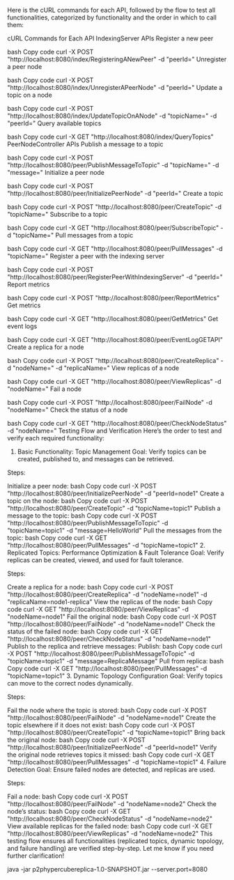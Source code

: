 Here is the cURL commands for each API, followed by the flow to test all functionalities, categorized by functionality and the order in which to call them:

cURL Commands for Each API
IndexingServer APIs
Register a new peer

bash
Copy code
curl -X POST "http://localhost:8080/index/RegisteringANewPeer" -d "peerId=<peerId>"
Unregister a peer node

bash
Copy code
curl -X POST "http://localhost:8080/index/UnregisterAPeerNode" -d "peerId=<peerId>"
Update a topic on a node

bash
Copy code
curl -X POST "http://localhost:8080/index/UpdateTopicOnANode" -d "topicName=<topicName>" -d "peerId=<peerId>"
Query available topics

bash
Copy code
curl -X GET "http://localhost:8080/index/QueryTopics"
PeerNodeController APIs
Publish a message to a topic

bash
Copy code
curl -X POST "http://localhost:8080/peer/PublishMessageToTopic" -d "topicName=<topicName>" -d "message=<message>"
Initialize a peer node

bash
Copy code
curl -X POST "http://localhost:8080/peer/InitializePeerNode" -d "peerId=<peerId>"
Create a topic

bash
Copy code
curl -X POST "http://localhost:8080/peer/CreateTopic" -d "topicName=<topicName>"
Subscribe to a topic

bash
Copy code
curl -X GET "http://localhost:8080/peer/SubscribeTopic" -d "topicName=<topicName>"
Pull messages from a topic

bash
Copy code
curl -X GET "http://localhost:8080/peer/PullMessages" -d "topicName=<topicName>"
Register a peer with the indexing server

bash
Copy code
curl -X POST "http://localhost:8080/peer/RegisterPeerWithIndexingServer" -d "peerId=<peerId>"
Report metrics

bash
Copy code
curl -X POST "http://localhost:8080/peer/ReportMetrics"
Get metrics

bash
Copy code
curl -X GET "http://localhost:8080/peer/GetMetrics"
Get event logs

bash
Copy code
curl -X GET "http://localhost:8080/peer/EventLogGETAPI"
Create a replica for a node

bash
Copy code
curl -X POST "http://localhost:8080/peer/CreateReplica" -d "nodeName=<nodeName>" -d "replicaName=<replicaName>"
View replicas of a node

bash
Copy code
curl -X GET "http://localhost:8080/peer/ViewReplicas" -d "nodeName=<nodeName>"
Fail a node

bash
Copy code
curl -X POST "http://localhost:8080/peer/FailNode" -d "nodeName=<nodeName>"
Check the status of a node

bash
Copy code
curl -X GET "http://localhost:8080/peer/CheckNodeStatus" -d "nodeName=<nodeName>"
Testing Flow and Verification
Here’s the order to test and verify each required functionality:

1. Basic Functionality: Topic Management
   Goal: Verify topics can be created, published to, and messages can be retrieved.

Steps:

Initialize a peer node:
bash
Copy code
curl -X POST "http://localhost:8080/peer/InitializePeerNode" -d "peerId=node1"
Create a topic on the node:
bash
Copy code
curl -X POST "http://localhost:8080/peer/CreateTopic" -d "topicName=topic1"
Publish a message to the topic:
bash
Copy code
curl -X POST "http://localhost:8080/peer/PublishMessageToTopic" -d "topicName=topic1" -d "message=HelloWorld"
Pull the messages from the topic:
bash
Copy code
curl -X GET "http://localhost:8080/peer/PullMessages" -d "topicName=topic1"
2. Replicated Topics: Performance Optimization & Fault Tolerance
   Goal: Verify replicas can be created, viewed, and used for fault tolerance.

Steps:

Create a replica for a node:
bash
Copy code
curl -X POST "http://localhost:8080/peer/CreateReplica" -d "nodeName=node1" -d "replicaName=node1-replica"
View the replicas of the node:
bash
Copy code
curl -X GET "http://localhost:8080/peer/ViewReplicas" -d "nodeName=node1"
Fail the original node:
bash
Copy code
curl -X POST "http://localhost:8080/peer/FailNode" -d "nodeName=node1"
Check the status of the failed node:
bash
Copy code
curl -X GET "http://localhost:8080/peer/CheckNodeStatus" -d "nodeName=node1"
Publish to the replica and retrieve messages:
Publish:
bash
Copy code
curl -X POST "http://localhost:8080/peer/PublishMessageToTopic" -d "topicName=topic1" -d "message=ReplicaMessage"
Pull from replica:
bash
Copy code
curl -X GET "http://localhost:8080/peer/PullMessages" -d "topicName=topic1"
3. Dynamic Topology Configuration
   Goal: Verify topics can move to the correct nodes dynamically.

Steps:

Fail the node where the topic is stored:
bash
Copy code
curl -X POST "http://localhost:8080/peer/FailNode" -d "nodeName=node1"
Create the topic elsewhere if it does not exist:
bash
Copy code
curl -X POST "http://localhost:8080/peer/CreateTopic" -d "topicName=topic1"
Bring back the original node:
bash
Copy code
curl -X POST "http://localhost:8080/peer/InitializePeerNode" -d "peerId=node1"
Verify the original node retrieves topics it missed:
bash
Copy code
curl -X GET "http://localhost:8080/peer/PullMessages" -d "topicName=topic1"
4. Failure Detection
   Goal: Ensure failed nodes are detected, and replicas are used.

Steps:

Fail a node:
bash
Copy code
curl -X POST "http://localhost:8080/peer/FailNode" -d "nodeName=node2"
Check the node’s status:
bash
Copy code
curl -X GET "http://localhost:8080/peer/CheckNodeStatus" -d "nodeName=node2"
View available replicas for the failed node:
bash
Copy code
curl -X GET "http://localhost:8080/peer/ViewReplicas" -d "nodeName=node2"
This testing flow ensures all functionalities (replicated topics, dynamic topology, and failure handling) are verified step-by-step. Let me know if you need further clarification!

java -jar p2phypercubereplica-1.0-SNAPSHOT.jar --server.port=8080





